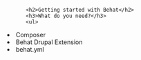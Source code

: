 
          <h2>Getting started with Behat</h2>
          <h3>What do you need?</h3>
          <ul>
<li>
          Composer
          </li>
<li>
          Behat Drupal Extension
          </li>
<li>
          behat.yml
          </li>
</ul>
        